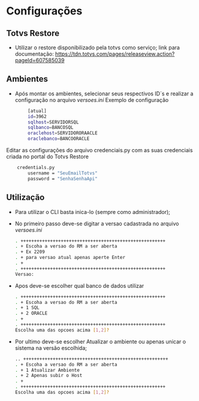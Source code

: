 # Configurações

## Totvs Restore
* Utilizar o restore disponibilizado pela totvs como serviço;
    link para documentação:  https://tdn.totvs.com/pages/releaseview.action?pageId=607585039

## Ambientes
* Após montar os ambientes, selecionar seus respectivos ID´s e realizar a configuração no arquivo *versoes.ini*
Exemplo de configuração
    
```sh
        [atual]
        id=3962
        sqlhost=SERVIDORSQL
        sqlbanco=BANCOSQL
        oraclehost=SERVIDORORAACLE
        oraclebanco=BANCOORACLE
```

Editar as configurações do arquivo credenciais.py com as suas credenciais criada no portal do Totvs Restore 
```sh
    credentials.py
        username = "SeuEmailTotvs"
        password = "SenhaSenhaApi"
```

## Utilização
* Para utilizar o CLI basta inica-lo (sempre como administrador);
* No primeiro passo deve-se digitar a versao cadastrada no arquivo *versoes.ini*
    ```sh
    . ++++++++++++++++++++++++++++++++++++++++++++++++++++++
    . + Escoha a versao do RM a ser aberta
    . + Ex 2209
    . + para versao atual apenas aperte Enter
    . +
    . ++++++++++++++++++++++++++++++++++++++++++++++++++++++
    Versao:
    ```
    
* Apos deve-se escolher qual banco de dados utilizar
    ```sh
    . ++++++++++++++++++++++++++++++++++++++++++++++++++++++
    . + Escoha a versao do RM a ser aberta
    . + 1 SQL
    . + 2 ORACLE
    . +
    . ++++++++++++++++++++++++++++++++++++++++++++++++++++++
    Escolha uma das opcoes acima [1,2]?
    ```
* Por ultimo deve-se escolher Atualizar o ambiente ou apenas unicar o sistema na versão escolhida;
    ```sh
    .. ++++++++++++++++++++++++++++++++++++++++++++++++++++++
    . + Escoha a versao do RM a ser aberta
    . + 1 Atualizar Ambiente
    . + 2 Apenas subir o Host
    . +
    . ++++++++++++++++++++++++++++++++++++++++++++++++++++++
    Escolha uma das opcoes acima [1,2]?
    ```